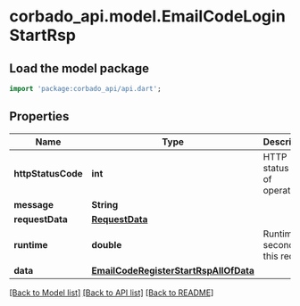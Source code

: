 # corbado_api.model.EmailCodeLoginStartRsp

## Load the model package
```dart
import 'package:corbado_api/api.dart';
```

## Properties
Name | Type | Description | Notes
------------ | ------------- | ------------- | -------------
**httpStatusCode** | **int** | HTTP status code of operation | 
**message** | **String** |  | 
**requestData** | [**RequestData**](RequestData.md) |  | 
**runtime** | **double** | Runtime in seconds for this request | 
**data** | [**EmailCodeRegisterStartRspAllOfData**](EmailCodeRegisterStartRspAllOfData.md) |  | 

[[Back to Model list]](../README.md#documentation-for-models) [[Back to API list]](../README.md#documentation-for-api-endpoints) [[Back to README]](../README.md)



